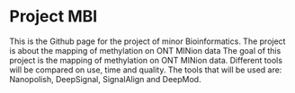 # Project MBI
This is the Github page for the project of minor Bioinformatics. The project is about the mapping of methylation on ONT MINion data
The goal of this project is the mapping of methylation on ONT MINion data. 
Different tools will be compared on use, time and quality.
The tools that will be used are:
Nanopolish, DeepSignal, SignalAlign and DeepMod. 





